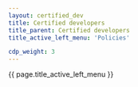 ```yaml
---
layout: certified_dev
title: Certified developers
title_parent: Certified developers
title_active_left_menu: 'Policies'

cdp_weight: 3
---
```


{{ page.title_active_left_menu }}